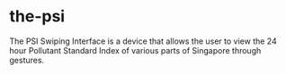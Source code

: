 # the-psi
The PSI Swiping Interface is a device that allows the user to view the 24 hour Pollutant Standard Index of various parts of Singapore through gestures. 
